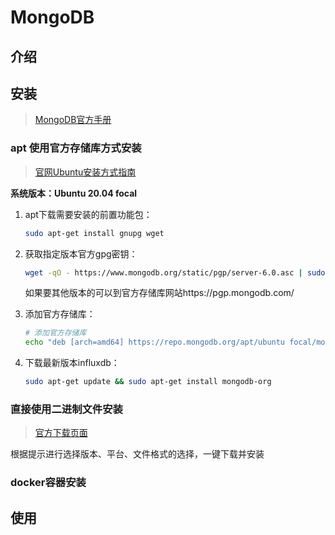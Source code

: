 # MongoDB

## 介绍



## 安装

> [MongoDB官方手册](https://www.mongodb.com/docs/manual/)

### apt 使用官方存储库方式安装

> [官网Ubuntu安装方式指南](https://www.mongodb.com/docs/manual/tutorial/install-mongodb-on-ubuntu/)

**系统版本：Ubuntu 20.04 focal**

1. apt下载需要安装的前置功能包：
   ```bash
   sudo apt-get install gnupg wget
   ```

2. 获取指定版本官方gpg密钥：

   ```bash
   wget -qO - https://www.mongodb.org/static/pgp/server-6.0.asc | sudo apt-key add -
   ```

   如果要其他版本的可以到官方存储库网站https://pgp.mongodb.com/

3. 添加官方存储库：

   ```bash
   # 添加官方存储库
   echo "deb [arch=amd64] https://repo.mongodb.org/apt/ubuntu focal/mongodb-org/6.0 multiverse" | sudo tee /etc/apt/sources.list.d/mongodb-org-6.0.list > /dev/null
   ```

4. 下载最新版本influxdb：

   ```bash
   sudo apt-get update && sudo apt-get install mongodb-org
   ```



### 直接使用二进制文件安装

> [官方下载页面](https://www.mongodb.com/try/download/community)

根据提示进行选择版本、平台、文件格式的选择，一键下载并安装



### docker容器安装





## 使用

